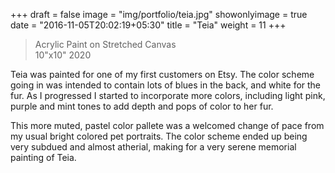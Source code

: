 +++
draft = false
image = "img/portfolio/teia.jpg"
showonlyimage = true
date = "2016-11-05T20:02:19+05:30"
title = "Teia"
weight = 11
+++

>Acrylic Paint on Stretched Canvas   
>10"x10" 
>2020 <!--more-->

Teia was painted for one of my first customers on Etsy. The color scheme going in was intended to contain lots of blues in the back, and white for the fur. As I progressed I started to incorporate more colors, including light pink, purple and mint tones
to add depth and pops of color to her fur.

This more muted, pastel color pallete was a welcomed change of pace from my usual bright colored pet portraits. The color scheme ended up being very subdued and almost atherial, making for a very serene memorial painting of Teia.

